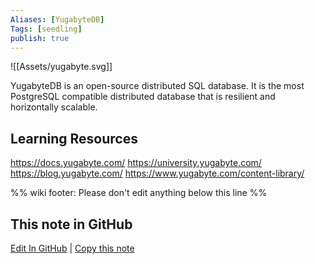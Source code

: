 ```yaml
---
Aliases: [YugabyteDB]
Tags: [seedling]
publish: true
---
```


![[Assets/yugabyte.svg]]

YugabyteDB is an open-source distributed SQL database. It is the most PostgreSQL compatible distributed database that is resilient and horizontally scalable.

## Learning Resources

https://docs.yugabyte.com/
https://university.yugabyte.com/
https://blog.yugabyte.com/
https://www.yugabyte.com/content-library/


%% wiki footer: Please don't edit anything below this line %%

## This note in GitHub

<span class="git-footer">[Edit In GitHub](https://github.dev/data-engineering-community/data-engineering-wiki/blob/main/Tools/YugabyteDB.md "git-hub-edit-note") | [Copy this note](https://raw.githubusercontent.com/data-engineering-community/data-engineering-wiki/main/Tools/YugabyteDB.md "git-hub-copy-note") </span>